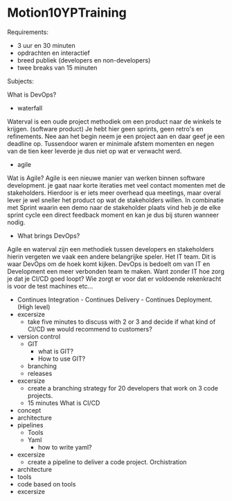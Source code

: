 # Motion10YPTraining

Requirements:
- 3 uur en 30 minuten
- opdrachten en interactief
- breed publiek (developers en non-developers)
- twee breaks van 15 minuten

Subjects:

What is DevOps?
  - waterfall

Waterval is een oude project methodiek om een product naar de winkels te krijgen. (software product) Je hebt hier geen sprints, geen retro's en refinements. Nee aan het begin neem je een project aan en daar geef je een deadline op. Tussendoor waren er minimale afstem momenten en negen van de tien keer leverde je dus niet op wat er verwacht werd.

  - agile

Wat is Agile? Agile is een nieuwe manier van werken binnen software development. je gaat naar korte iteraties met veel contact momenten met de stakeholders. Hierdoor is er iets meer overhead qua meetings, maar overal lever je wel sneller het product op wat de stakeholders willen. In combinatie met Sprint waarin een demo naar de stakeholder plaats vind heb je de elke sprint cycle een direct feedback moment en kan je dus bij sturen wanneer nodig.

  - What brings DevOps?

Agile en waterval zijn een methodiek tussen developers en stakeholders hierin vergeten we vaak een andere belangrijke speler. Het IT team. Dit is waar DevOps om de hoek komt kijken. DevOps is bedoelt om van IT en Development een meer verbonden team te maken. Want zonder IT hoe zorg je dat je CI/CD goed loopt? Wie zorgt er voor dat er voldoende rekenkracht is voor de test machines etc... 

  - Continues Integration - Continues Delivery - Continues Deployment. (High level)
  - excersize
    - take five minutes to discuss with 2 or 3 and decide if what kind of CI/CD we would recommend to customers?
  - version control
    - GIT
      - what is GIT?
      - How to use GIT?
    - branching
    - releases
  - excersize
    - create a branching strategy for 20 developers that work on 3 code projects.
     - 15 minutes
What is CI/CD
  - concept
  - architecture
  - pipelines
    - Tools
    - Yaml
      - how to write yaml?
  - excersize
    - create a pipeline to deliver a code project.
Orchistration
  - architecture
  - tools
  - code based on tools
  - excersize 

  